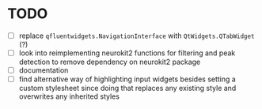 # TODO

- [ ] replace `qfluentwidgets.NavigationInterface` with `QtWidgets.QTabWidget` (?)
- [ ] look into reimplementing neurokit2 functions for filtering and peak detection to remove dependency on neurokit2 package
- [ ] documentation
- [ ] find alternative way of highlighting input widgets besides setting a custom stylesheet since doing that replaces any existing style and overwrites any inherited styles